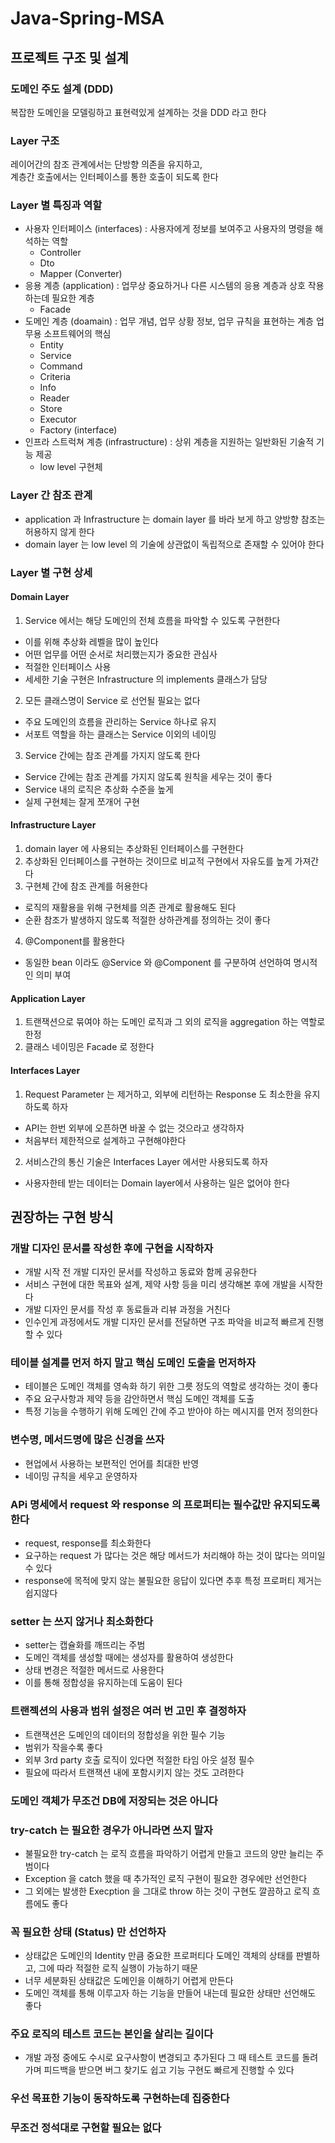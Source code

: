 # Java-Spring-MSA
## 프로젝트 구조 및 설계
### 도메인 주도 설계 (DDD)
복잡한 도메인을 모델링하고 표현력있게 설계하는 것을 DDD 라고 한다

### Layer 구조
레이어간의 참조 관계에서는 단방향 의존을 유지하고,  
계층간 호출에서는 인터페이스를 통한 호출이 되도록 한다

### Layer 별 특징과 역할
- 사용자 인터페이스 (interfaces) : 사용자에게 정보를 보여주고 사용자의 명령을 해석하는 역할
  - Controller
  - Dto
  - Mapper (Converter)
- 응용 계층 (application) : 업무상 중요하거나 다른 시스템의 응용 계층과 상호 작용하는데 필요한 계층
  - Facade
- 도메인 계층 (doamain) : 업무 개념, 업무 상황 정보, 업무 규칙을 표현하는 계층 업무용 소프트웨어의 핵심
  - Entity
  - Service
  - Command
  - Criteria
  - Info
  - Reader
  - Store
  - Executor
  - Factory (interface)
- 인프라 스트럭쳐 계층 (infrastructure) : 상위 계층을 지원하는 일반화된 기술적 기능 제공
  - low level 구현체

### Layer 간 참조 관계
- application 과 Infrastructure 는 domain layer 를 바라 보게 하고 양방향 참조는 허용하지 않게 한다
- domain layer 는 low level 의 기술에 상관없이 독립적으로 존재할 수 있어야 한다

### Layer 별 구현 상세
#### Domain Layer
1. Service 에서는 해당 도메인의 전체 흐름을 파악할 수 있도록 구현한다
  - 이를 위해 추상화 레벨을 많이 높인다
  - 어떤 업무를 어떤 순서로 처리했는지가 중요한 관심사
  - 적절한 인터페이스 사용
  - 세세한 기술 구현은 Infrastructure 의 implements 클래스가 담당

2. 모든 클래스명이 Service 로 선언될 필요는 없다
  - 주요 도메인의 흐름을 관리하는 Service 하나로 유지
  - 서포트 역할을 하는 클래스는 Service 이외의 네이밍

3. Service 간에는 참조 관계를 가지지 않도록 한다
  - Service 간에는 참조 관계를 가지지 않도록 원칙을 세우는 것이 좋다
  - Service 내의 로직은 추상화 수준을 높게
  - 실제 구현체는 잘게 쪼개어 구현

#### Infrastructure Layer
1. domain layer 에 사용되는 추상화된 인터페이스를 구현한다
2. 추상화된 인터페이스를 구현하는 것이므로 비교적 구현에서 자유도를 높게 가져간다
3. 구현체 간에 참조 관계를 허용한다
  - 로직의 재활용을 위해 구현체를 의존 관계로 활용해도 된다
  - 순환 참조가 발생하지 않도록 적절한 상하관계를 정의하는 것이 좋다

4. @Component를 활용한다
 - 동일한 bean 이라도 @Service 와 @Component 를 구분하여 선언하여 명시적인 의미 부여

#### Application Layer
1. 트랜잭션으로 묶여야 하는 도메인 로직과 그 외의 로직을 aggregation 하는 역할로 한정
2. 클래스 네이밍은 Facade 로 정한다

#### Interfaces Layer
1. Request Parameter 는 제거하고, 외부에 리턴하는 Response 도 최소한을 유지 하도록 하자
 - API는 한번 외부에 오픈하면 바꿀 수 없는 것으라고 생각하자
 - 처음부터 제한적으로 설계하고 구현해야한다

2. 서비스간의 통신 기술은 Interfaces Layer 에서만 사용되도록 하자
 - 사용자한테 받는 데이터는 Domain layer에서 사용하는 일은 없어야 한다

## 권장하는 구현 방식
### 개발 디자인 문서를 작성한 후에 구현을 시작하자
- 개발 시작 전 개발 디자인 문서를 작성하고 동료와 함께 공유한다
- 서비스 구현에 대한 목표와 설계, 제약 사항 등을 미리 생각해본 후에 개발을 시작한다
- 개발 디자인 문서를 작성 후 동료들과 리뷰 과정을 거친다
- 인수인게 과정에서도 개발 디자인 문서를 전달하면 구조 파악을 비교적 빠르게 진행할 수 있다

### 테이블 설계를 먼저 하지 말고 핵심 도메인 도출을 먼저하자
- 테이블은 도메인 객체를 영속화 하기 위한 그릇 정도의 역할로 생각하는 것이 좋다
- 주요 요구사항과 제약 등을 감안하면서 핵심 도메인 객체를 도출
- 특정 기능을 수행하기 위해 도메인 간에 주고 받아야 하는 메시지를 먼저 정의한다

### 변수명, 메서드명에 많은 신경을 쓰자
- 현업에서 사용하는 보편적인 언어를 최대한 반영
- 네이밍 규칙을 세우고 운영하자

### APi 명세에서 request 와 response 의 프로퍼티는 필수값만 유지되도록 한다
- request, response를 최소화한다
- 요구하는 request 가 많다는 것은 해당 메서드가 처리해야 하는 것이 많다는 의미일 수 있다
- response에 목적에 맞지 않는 불필요한 응답이 있다면 추후 특정 프로퍼티 제거는 쉽지않다

### setter 는 쓰지 않거나 최소화한다
- setter는 캡슐화를 깨뜨리는 주범
- 도메인 객체를 생성할 때에는 생성자를 활용하여 생성한다
- 상태 변경은 적절한 메서드로 사용한다
- 이를 통해 정합성을 유지하는데 도움이 된다

### 트랜젝션의 사용과 범위 설정은 여러 번 고민 후 결정하자
- 트랜잭션은 도메인의 데이터의 정합성을 위한 필수 기능
- 범위가 작을수록 좋다
- 외부 3rd party 호출 로직이 있다면 적절한 타임 아웃 설정 필수
- 필요에 따라서 트랜잭션 내에 포함시키지 않는 것도 고려한다

### 도메인 객체가 무조건 DB에 저장되는 것은 아니다

### try-catch 는 필요한 경우가 아니라면 쓰지 말자
- 불필요한 try-catch 는 로직 흐름을 파악하기 어렵게 만들고 코드의 양만 늘리는 주범이다
- Exception 을 catch 했을 때 추가적인 로직 구현이 필요한 경우에만 선언한다
- 그 외에는 발생한 Execption 을 그대로 throw 하는 것이 구현도 깔끔하고 로직 흐름에도 좋다

### 꼭 필요한 상태 (Status) 만 선언하자
- 상태값은 도메인의 Identity 만큼 중요한 프로퍼티다 도메인 객체의 상태를 판별하고, 그에 따라 적절한 로직 실행이 가능하기 때문
- 너무 세분화된 상태값은 도메인을 이해하기 어렵게 만든다
- 도메인 객체를 통해 이루고자 하는 기능을 만들어 내는데 필요한 상태만 선언해도 좋다

### 주요 로직의 테스트 코드는 본인을 살리는 길이다
- 개발 과정 중에도 수시로 요구사항이 변경되고 추가된다 그 때 테스트 코드를 돌려가며 피드백을 받으면 버그 찾기도 쉽고 기능 구현도 빠르게 진행할 수 있다

### 우선 목표한 기능이 동작하도록 구현하는데 집중한다

### 무조건 정석대로 구현할 필요는 없다
